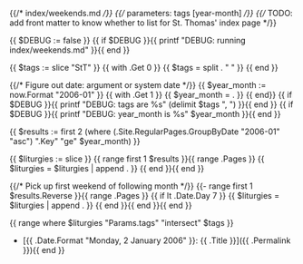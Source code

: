 {{/* index/weekends.md */}}
{{/* parameters: tags [year-month] */}}
{{/* TODO: add front matter to know whether to list for St. Thomas' index page */}}

{{ $DEBUG := false }}
{{ if $DEBUG }}{{ printf "DEBUG: running index/weekends.md"  }}{{ end }}

{{ $tags := slice "StT" }}
{{ with .Get 0 }}
  {{ $tags = split . " " }}
{{ end }}

{{/* Figure out date: argument or system date */}}
{{ $year_month := now.Format "2006-01" }}
{{ with .Get 1 }}
  {{ $year_month = . }}
{{ end}}
{{ if $DEBUG }}{{ printf "DEBUG: tags are %s" (delimit $tags ", ") }}{{ end }}
{{ if $DEBUG }}{{ printf "DEBUG: year_month is %s" $year_month }}{{ end }}

{{ $results := first 2 (where (.Site.RegularPages.GroupByDate  "2006-01" "asc") ".Key" "ge" $year_month) }}

{{ $liturgies := slice }}
{{ range first 1 $results }}{{ range .Pages }}
{{ $liturgies = $liturgies | append . }}
{{ end }}{{ end }}

{{/* Pick up first weekend of following month */}}
{{- range first 1 $results.Reverse }}{{ range .Pages }}
{{ if lt .Date.Day 7 }}
{{ $liturgies = $liturgies | append . }}
{{ end }}{{ end }}{{ end }}

{{ range where $liturgies "Params.tags" "intersect" $tags }}
- [{{ .Date.Format "Monday, 2 January 2006" }}: {{ .Title }}]({{ .Permalink }}){{ end }}

